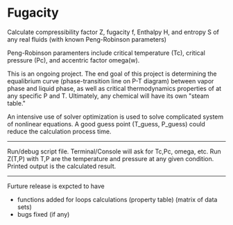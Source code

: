 # Fugacity

Calculate compressibility factor Z, fugacity f, Enthalpy H, and entropy S of any real fluids (with known Peng-Robinson parameters)

Peng-Robinson paramenters include critical temperature (Tc), critical pressure (Pc), and accentric factor omega(w). 

This is an ongoing project. The end goal of this project is determining the equalibrium curve (phase-transition line on P-T diagram) between vapor phase and liquid phase, as well as critical thermodynamics properties of at any specific P and T.
Ultimately, any chemical will have its own "steam table."

An intensive use of solver optimization is used to solve complicated system of nonlinear equations. A good guess point (T_guess, P_guess) could reduce the calculation process time.

---
Run/debug script file. Terminal/Console will ask for Tc,Pc, omega, etc. 
Run Z(T,P) with T,P are the temperature and pressure at any given condition. Printed output is the calculated result.

---
Furture release is expcted to have
- functions added for loops calculations (property table) (matrix of data sets)
- bugs fixed (if any)
